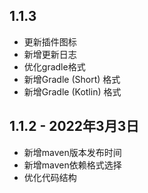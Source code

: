 ## 1.1.3

- 更新插件图标
- 新增更新日志
- 优化gradle格式
- 新增Gradle (Short) 格式
- 新增Gradle (Kotlin) 格式

## 1.1.2 - 2022年3月3日

- 新增maven版本发布时间
- 新增maven依赖格式选择
- 优化代码结构

